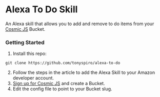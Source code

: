 # Alexa To Do Skill
An Alexa skill that allows you to add and remove to do items from your [Cosmic JS](https://cosmicjs.com) Bucket.

### Getting Started
1. Install this repo:
```
git clone https://github.com/tonyspiro/alexa-to-do
```
2. Follow the steps in the article to add the Alexa Skill to your Amazon developer account.
3. [Sign up for Cosmic JS](https://cosmicjs.com) and create a Bucket.
4. Edit the config file to point to your Bucket slug.
